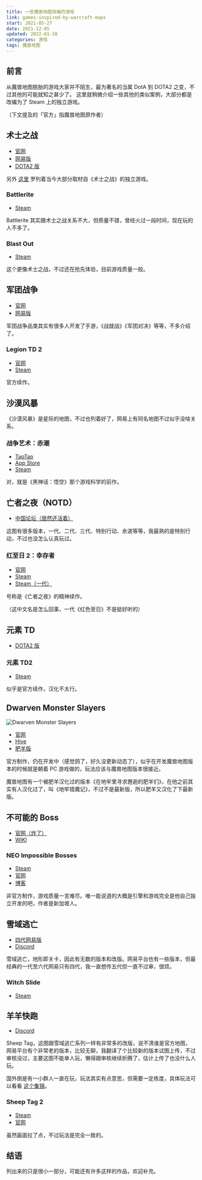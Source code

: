 ```yaml
---
title: 一些魔兽地图改编的游戏
link: games-inspired-by-warcraft-maps
start: 2021-05-27
date: 2021-12-05
updated: 2022-01-10
categories: 游戏
tags: 魔兽地图
---
```


## 前言

从魔兽地图脱胎的游戏大家并不陌生，最为著名的当属 DotA 到 DOTA2 之变，不过其他的可能就知之甚少了。
这里就稍微介绍一些其他的类似案例，大部分都是改编为了 Steam 上的独立游戏。

<!-- more -->

（下文提及的「官方」指魔兽地图原作者）

## 术士之战

- [官网](https://www.warlockbrawl.com/)
- [网易版](https://www.reckfeng.com/map/2734)
- [DOTA2 版](https://steamcommunity.com/sharedfiles/filedetails/?id=296662770)

另外 [这里](https://www.warlockbrawl.com/about/standalones.html) 罗列着当今大部分取材自《术士之战》的独立游戏。

### Battlerite

- [Steam](https://store.steampowered.com/app/504370/Battlerite/)

Battlerite 其实跟术士之战关系不大，但质量不错，曾经火过一段时间，现在玩的人不多了。

### Blast Out

- [Steam](https://store.steampowered.com/app/391530/Blast_Out/)

这个更像术士之战，不过还在抢先体验，目前游戏质量一般。

## 军团战争

- [官网](http://legiontd.com/map/)
- [网易版](https://www.reckfeng.com/map/2929)

军团战争品类其实有很多人开发了手游，《战就战》《军团对决》等等，不多介绍了。

### Legion TD 2

- [官网](https://beta.legiontd2.com/)
- [Steam](https://store.steampowered.com/app/469600/Legion_TD_2__Multiplayer_Tower_Defense/)

官方续作。

## 沙漠风暴

《沙漠风暴》是星际的地图，不过也列着好了，网易上有同名地图不过似乎没啥关系。

### 战争艺术：赤潮

- [TapTap](https://www.taptap.com/app/57545)
- [App Store](https://apps.apple.com/cn/app/%E6%88%98%E4%BA%89%E8%89%BA%E6%9C%AF/id1216114260)
- [Steam](https://store.steampowered.com/app/558100/Art_of_War_Red_Tides/)

对，就是《黑神话：悟空》那个游戏科学的前作。

## 亡者之夜（NOTD）

- [中国论坛（居然还活着）](http://www.52night.com)

这图有很多版本，一代、二代、三代、特别行动、余波等等，我最熟的是特别行动，不过也没怎么认真玩过。

### 红至日 2：幸存者

- [官网](https://theredsolstice.com/)
- [Steam](https://store.steampowered.com/app/768520/Red_Solstice_2_Survivors__2)
- [Steam（一代）](https://store.steampowered.com/app/265590/The_Red_Solstice/)

号称是《亡者之夜》的精神续作。

（这中文名是怎么回事，一代《红色至日》不是挺好听的）

## 元素 TD

- [DOTA2 版](https://steamcommunity.com/sharedfiles/filedetails/?id=626780182)

### 元素 TD2

- [Steam](https://store.steampowered.com/app/1018830/Element_TD_2__Tower_Defense/)

似乎是官方续作，汉化不太行。

## Dwarven Monster Slayers

![Dwarven Monster Slayers](https://cf0.oss-cn-shanghai.aliyuncs.com/img/Dwarven_Monster_Slayers.jpg)

- [官网](http://www.dwarvenmonsterslayers.com/)
- [Hive](https://www.hiveworkshop.com/threads/dwarven-monster-slayers.246403/)
- [肥羊版](https://norpg.com/dt/fb/221/)

官方制作，仍在开发中（感觉鸽了，好久没更新动态了），似乎在开发魔兽地图版本的时候就是朝着 PC 游戏做的，玩法应该与魔兽地图版本很接近。

魔兽地图有一个被肥羊汉化过的版本《在地牢里寻求邂逅的肥羊们》，在他之前其实有人汉化过了，叫《地牢猎魔记》，不过不是最新版，所以肥羊又汉化了下最新版。

## 不可能的 Boss

- [官网（炸了）](http://www.impossiblebosses.com/)
- [WIKI](https://impossiblebosses.wikia.com/)

### NEO Impossible Bosses

- [Steam](https://store.steampowered.com/app/676580/NEO_Impossible_Bosses/)
- [官网](http://neoimpossiblebosses.coder-ddeng.com/)
- [博客](http://www.coder-ddeng.com/)

非官方制作，游戏质量一言难尽。唯一能说道的大概是引擎和游戏完全是他自己独立开发的吧，作者是新加坡人。

## 雪域逃亡

- [四代网易版](https://www.reckfeng.com/map/7308)
- [Discord](https://discord.gg/dmMxC7J)

雪域逃亡，地形即关卡，因此有无数的版本和改版。网易平台也有一些版本，但最经典的一代至六代网易只有四代，我一直想传五代但一直不过审，很烦。

### Witch Slide

- [Steam](https://store.steampowered.com/app/1834530/Witch_Slide/)

## 羊羊快跑

- [Discord](https://discord.gg/Y4dHvwX)

Sheep Tag，这图跟雪域逃亡系列一样有非常多的改版，说不清谁是官方地图，网易平台有个非常老的版本，比较无聊，我翻译了个比较新的版本试图上传，不过审核没过，主要这图不能单人玩，懒得跟审核继续折腾了，估计上传了也没什么人玩。

国外倒是有一小群人一直在玩，玩法其实有点意思，但需要一定练度，具体玩法可以看看 [这个集锦](https://www.bilibili.com/video/BV193411C7oH)。

### Sheep Tag 2

- [Steam](https://store.steampowered.com/app/537680/Sheep_Tag_2/)
- [官网](https://www.sheeptag2.com/)

虽然画面拉了点，不过玩法是完全一致的。

## 结语

列出来的只是很小一部分，可能还有许多这样的作品，欢迎补充。

